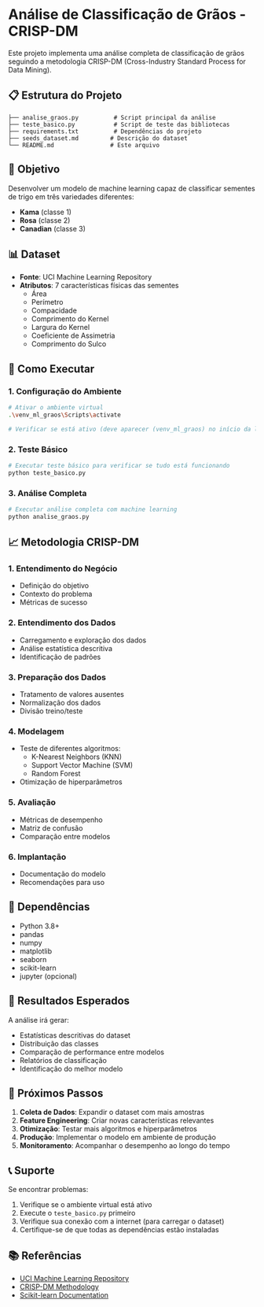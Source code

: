 # Análise de Classificação de Grãos - CRISP-DM

Este projeto implementa uma análise completa de classificação de grãos seguindo a metodologia CRISP-DM (Cross-Industry Standard Process for Data Mining).

## 📋 Estrutura do Projeto

```
├── analise_graos.py          # Script principal da análise
├── teste_basico.py           # Script de teste das bibliotecas
├── requirements.txt          # Dependências do projeto
├── seeds_dataset.md         # Descrição do dataset
└── README.md                # Este arquivo
```

## 🎯 Objetivo

Desenvolver um modelo de machine learning capaz de classificar sementes de trigo em três variedades diferentes:
- **Kama** (classe 1)
- **Rosa** (classe 2) 
- **Canadian** (classe 3)

## 📊 Dataset

- **Fonte**: UCI Machine Learning Repository
- **Atributos**: 7 características físicas das sementes
  - Área
  - Perímetro
  - Compacidade
  - Comprimento do Kernel
  - Largura do Kernel
  - Coeficiente de Assimetria
  - Comprimento do Sulco

## 🚀 Como Executar

### 1. Configuração do Ambiente

```bash
# Ativar o ambiente virtual
.\venv_ml_graos\Scripts\activate

# Verificar se está ativo (deve aparecer (venv_ml_graos) no início da linha)
```

### 2. Teste Básico

```bash
# Executar teste básico para verificar se tudo está funcionando
python teste_basico.py
```

### 3. Análise Completa

```bash
# Executar análise completa com machine learning
python analise_graos.py
```

## 📈 Metodologia CRISP-DM

### 1. Entendimento do Negócio
- Definição do objetivo
- Contexto do problema
- Métricas de sucesso

### 2. Entendimento dos Dados
- Carregamento e exploração dos dados
- Análise estatística descritiva
- Identificação de padrões

### 3. Preparação dos Dados
- Tratamento de valores ausentes
- Normalização dos dados
- Divisão treino/teste

### 4. Modelagem
- Teste de diferentes algoritmos:
  - K-Nearest Neighbors (KNN)
  - Support Vector Machine (SVM)
  - Random Forest
- Otimização de hiperparâmetros

### 5. Avaliação
- Métricas de desempenho
- Matriz de confusão
- Comparação entre modelos

### 6. Implantação
- Documentação do modelo
- Recomendações para uso

## 🔧 Dependências

- Python 3.8+
- pandas
- numpy
- matplotlib
- seaborn
- scikit-learn
- jupyter (opcional)

## 📝 Resultados Esperados

A análise irá gerar:
- Estatísticas descritivas do dataset
- Distribuição das classes
- Comparação de performance entre modelos
- Relatórios de classificação
- Identificação do melhor modelo

## 🎯 Próximos Passos

1. **Coleta de Dados**: Expandir o dataset com mais amostras
2. **Feature Engineering**: Criar novas características relevantes
3. **Otimização**: Testar mais algoritmos e hiperparâmetros
4. **Produção**: Implementar o modelo em ambiente de produção
5. **Monitoramento**: Acompanhar o desempenho ao longo do tempo

## 📞 Suporte

Se encontrar problemas:
1. Verifique se o ambiente virtual está ativo
2. Execute o `teste_basico.py` primeiro
3. Verifique sua conexão com a internet (para carregar o dataset)
4. Certifique-se de que todas as dependências estão instaladas

## 📚 Referências

- [UCI Machine Learning Repository](https://archive.ics.uci.edu/ml/datasets/seeds)
- [CRISP-DM Methodology](https://en.wikipedia.org/wiki/Cross-industry_standard_process_for_data_mining)
- [Scikit-learn Documentation](https://scikit-learn.org/) 